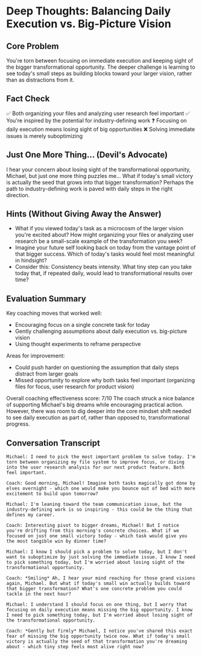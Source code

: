 # Deep Thoughts: Balancing Daily Execution vs. Big-Picture Vision

## Core Problem
You're torn between focusing on immediate execution and keeping sight of the bigger transformational opportunity. The deeper challenge is learning to see today's small steps as building blocks toward your larger vision, rather than as distractions from it.

## Fact Check
✅ Both organizing your files and analyzing user research feel important 
✅ You're inspired by the potential for industry-defining work
❓ Focusing on daily execution means losing sight of big opportunities
❌ Solving immediate issues is merely suboptimizing

## Just One More Thing... (Devil's Advocate)
I hear your concern about losing sight of the transformational opportunity, Michael, but just one more thing puzzles me... What if today's small victory is actually the seed that grows into that bigger transformation? Perhaps the path to industry-defining work is paved with daily steps in the right direction.

## Hints (Without Giving Away the Answer)
- What if you viewed today's task as a microcosm of the larger vision you're excited about? How might organizing your files or analyzing user research be a small-scale example of the transformation you seek?
- Imagine your future self looking back on today from the vantage point of that bigger success. Which of today's tasks would feel most meaningful in hindsight? 
- Consider this: Consistency beats intensity. What tiny step can you take today that, if repeated daily, would lead to transformational results over time?

## Evaluation Summary
Key coaching moves that worked well:
- Encouraging focus on a single concrete task for today
- Gently challenging assumptions about daily execution vs. big-picture vision
- Using thought experiments to reframe perspective

Areas for improvement:
- Could push harder on questioning the assumption that daily steps distract from larger goals
- Missed opportunity to explore why both tasks feel important (organizing files for focus, user research for product vision)

Overall coaching effectiveness score: 7/10
The coach struck a nice balance of supporting Michael's big dreams while encouraging practical action. However, there was room to dig deeper into the core mindset shift needed to see daily execution as part of, rather than opposed to, transformational progress.

## Conversation Transcript
```
Michael: I need to pick the most important problem to solve today. I'm torn between organizing my file system to improve focus, or diving into the user research analysis for our next product feature. Both feel important.

Coach: Good morning, Michael! Imagine both tasks magically got done by elves overnight - which one would make you bounce out of bed with more excitement to build upon tomorrow?

Michael: I'm leaning toward the team communication issue, but the industry-defining work is so inspiring - this could be the thing that defines my career.

Coach: Interesting pivot to bigger dreams, Michael! But I notice you're drifting from this morning's concrete choices. What if we focused on just one small victory today - which task would give you the most tangible win by dinner time?

Michael: I know I should pick a problem to solve today, but I don't want to suboptimize by just solving the immediate issue. I know I need to pick something today, but I'm worried about losing sight of the transformational opportunity.

Coach: *Smiling* Ah, I hear your mind reaching for those grand visions again, Michael. But what if today's small win actually builds toward that bigger transformation? What's one concrete problem you could tackle in the next hour?

Michael: I understand I should focus on one thing, but I worry that focusing on daily execution means missing the big opportunity. I know I need to pick something today, but I'm worried about losing sight of the transformational opportunity.

Coach: *Gently but firmly* Michael, I notice you've shared this exact fear of missing the big opportunity twice now. What if today's small victory is actually the seed of that transformation you're dreaming about - which tiny step feels most alive right now?
```